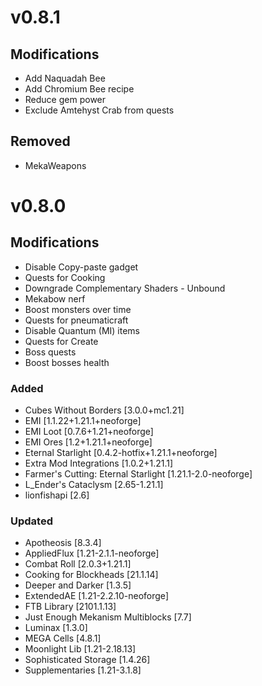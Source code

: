 # v0.8.1

## Modifications
- Add Naquadah Bee
- Add Chromium Bee recipe
- Reduce gem power
- Exclude Amtehyst Crab from quests

## Removed
- MekaWeapons

# v0.8.0

## Modifications
- Disable Copy-paste gadget
- Quests for Cooking
- Downgrade Complementary Shaders - Unbound
- Mekabow nerf
- Boost monsters over time
- Quests for pneumaticraft
- Disable Quantum (MI) items
- Quests for Create
- Boss quests
- Boost bosses health

### Added
- Cubes Without Borders [3.0.0+mc1.21] 
- EMI [1.1.22+1.21.1+neoforge] 
- EMI Loot [0.7.6+1.21+neoforge] 
- EMI Ores [1.2+1.21.1+neoforge] 
- Eternal Starlight [0.4.2-hotfix+1.21.1+neoforge] 
- Extra Mod Integrations [1.0.2+1.21.1] 
- Farmer's Cutting: Eternal Starlight [1.21.1-2.0-neoforge] 
- L_Ender's Cataclysm [2.65-1.21.1] 
- lionfishapi [2.6] 

### Updated

- Apotheosis [8.3.4] 
- AppliedFlux [1.21-2.1.1-neoforge] 
- Combat Roll [2.0.3+1.21.1] 
- Cooking for Blockheads [21.1.14] 
- Deeper and Darker [1.3.5] 
- ExtendedAE [1.21-2.2.10-neoforge] 
- FTB Library [2101.1.13] 
- Just Enough Mekanism Multiblocks [7.7] 
- Luminax [1.3.0] 
- MEGA Cells [4.8.1] 
- Moonlight Lib [1.21-2.18.13] 
- Sophisticated Storage [1.4.26] 
- Supplementaries [1.21-3.1.8] 